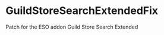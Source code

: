 GuildStoreSearchExtendedFix
===========================

Patch for the ESO addon Guild Store Search Extended
